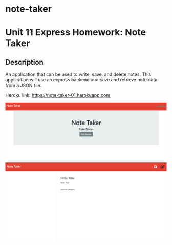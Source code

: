 # note-taker
# Unit 11 Express Homework: Note Taker

## Description

An application that can be used to write, save, and delete notes. This application will use an express backend and save and retrieve note data from a JSON file.

Heroku link: https://note-taker-01.herokuapp.com

![](note1.png)
![](note2.png)

